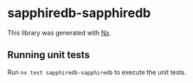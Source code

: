 # sapphiredb-sapphiredb

This library was generated with [Nx](https://nx.dev).

## Running unit tests

Run `nx test sapphiredb-sapphiredb` to execute the unit tests.
